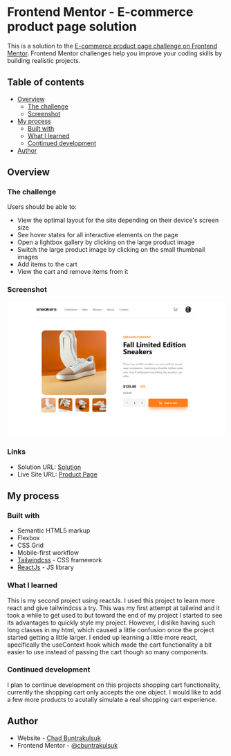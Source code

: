 # Frontend Mentor - E-commerce product page solution

This is a solution to the [E-commerce product page challenge on Frontend Mentor](https://www.frontendmentor.io/challenges/ecommerce-product-page-UPsZ9MJp6). Frontend Mentor challenges help you improve your coding skills by building realistic projects.

## Table of contents

- [Overview](#overview)
  - [The challenge](#the-challenge)
  - [Screenshot](#screenshot)
- [My process](#my-process)
  - [Built with](#built-with)
  - [What I learned](#what-i-learned)
  - [Continued development](#continued-development)
- [Author](#author)

## Overview

### The challenge

Users should be able to:

- View the optimal layout for the site depending on their device's screen size
- See hover states for all interactive elements on the page
- Open a lightbox gallery by clicking on the large product image
- Switch the large product image by clicking on the small thumbnail images
- Add items to the cart
- View the cart and remove items from it

### Screenshot

![](./src/images/Product-Page.png)

### Links

- Solution URL: [Solution](https://www.frontendmentor.io/solutions/product-page-built-with-reactjstailwindcss-qCT7duwJbc)
- Live Site URL: [Product Page](https://cbuntrakulsuk.github.io/Product-page/)

## My process

### Built with

- Semantic HTML5 markup
- Flexbox
- CSS Grid
- Mobile-first workflow
- [Tailwindcss](https://tailwindcss.com/) - CSS framework
- [ReactJs](https://reactjs.org/) - JS library

### What I learned

This is my second project using reactJs. I used this project to learn more react and give tailwindcss a try. This was my first attempt at tailwind
and it took a while to get used to but toward the end of my project I started to see its advantages to quickly style my project. However, I dislike
having such long classes in my html, which caused a little confusion once the project started getting a little larger. I ended up learning a little more
react, specifically the useContext hook which made the cart functionality a bit easier to use instead of passing the cart though so many components.

### Continued development

I plan to continue development on this projects shopping cart functionality, currently the shopping cart only accepts the one object. I would like to add a few more
products to acutally simulate a real shopping cart experience.

## Author

- Website - [Chad Buntrakulsuk](https://github.com/cbuntrakulsuk)
- Frontend Mentor - [@cbuntrakulsuk](https://www.frontendmentor.io/profile/cbuntrakulsuk)
